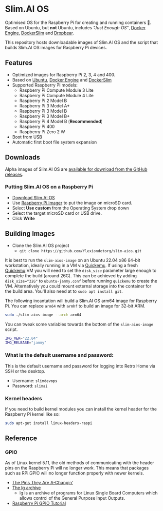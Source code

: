 # Slim.AI OS

Optimised OS for the Raspberry Pi for creating and running containers 🐋. Based
on Ubuntu, but **not** Ubuntu, includes *"Just Enough OS"*,
[Docker Engine](https://docs.docker.com/engine/install/ubuntu/),
[DockerSlim](https://dockersl.im) and [Dropbear](https://github.com/mkj/dropbear).

This repository hosts downloadable images of Slim.AI OS and the script that
builds Slim.AI OS images for Raspberry Pi devices.
## Features

  * Optimized images for Raspberry Pi 2, 3, 4 and 400.
  * Based on [Ubuntu](https://ubuntu.com), [Docker Engine](https://docs.docker.com/engine/install/ubuntu/) and [DockerSlim](https://dockersl.im)
  * Supported Raspberry Pi models:
    * Raspberry Pi Compute Module 3 Lite
    * Raspberry Pi Compute Module 4 Lite
    * Raspberry Pi 2 Model B
    * Raspberry Pi 3 Model A+
    * Raspberry Pi 3 Model B
    * Raspberry Pi 3 Model B+
    * Raspberry Pi 4 Model B  (**Recommended**)
    * Raspberry Pi 400
    * Raspberry Pi Zero 2 W
  * Boot from USB
  * Automatic first boot file system expansion

## Downloads

Alpha images of Slim.AI OS are [available for download from the GitHub releases](https://github.com/flexiondotorg/slim-aios/releases).

### Putting Slim.AI OS on a Raspberry Pi

  * [Download Slim.AI OS](https://github.com/flexiondotorg/slim-aios/releases)
  * Use [Raspberry Pi Imager](https://www.raspberrypi.com/software/) to put the image on microSD card.
  * Select **Use custom** from the Operating System drop down
  * Select the target microSD card or USB drive.
  * Click **Write**
## Building Images

  * Clone the Slim.AI OS project
    * `git clone https://github.com/flexiondotorg/slim-aios.git`

It is best to run the `slim-aios-image` on an Ubuntu 22.04 x86 64-bit
workstation, ideally running in a VM via [Quickemu](https://github.com/quickemu-project/quickemu).
If using a fresh [Quickemu](https://github.com/quickemu-project/quickemu) VM you will need to set the `disk_size` parameter large enough to complete the build (around 26G). This can be achieved by adding `disk_size="32G"` to `ubuntu-jammy.conf` before running `quickemu` to create the VM. Alternatively you could mount external storage into the container for the build area. You'll also need at to `sudo apt install git`.

The following incantation will build a Slim.AI OS arm64 image for Raspberry Pi.
You can replace `arm64` with `armhf` to build an image for 32-bit ARM.

```bash
sudo ./slim-aios-image --arch arm64
```

You can tweak some variables towards the bottom of the `slim-aios-image` script.

```bash
IMG_VER="22.04"
IMG_RELEASE="jammy"
```

### What is the default username and password:

This is the default username and password for logging into Retro Home via SSH
or the desktop.

  * Username: `slimdevops`
  * Password: `slimai`

### Kernel headers

If you need to build kernel modules you can install the kernel header for the
Raspberry Pi kernel like so:

```bash
sudo apt-get install linux-headers-raspi
```

## Reference

### GPIO

As of Linux kernel 5.11, the old methods of communicating with the header pins
on the Raspberry Pi will no longer work. This means that packages such as
RPi.GPIO will no longer function properly with newer kernels.

  * [The Pins They Are A-Changin’](https://waldorf.waveform.org.uk/2021/the-pins-they-are-a-changin.html)
  * [The lg archive](http://abyz.me.uk/lg/)
    * lg is an archive of programs for Linux Single Board Computers which allows control of the General Purpose Input Outputs.
  * [Raspberry Pi GPIO Tutorial](https://blogjawn.stufftoread.com/raspberry-pi-gpio-tutorial.html)
